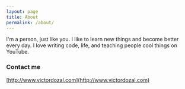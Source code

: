 ```yaml
---
layout: page
title: About
permalink: /about/
---
```


I'm a person, just like you. I like to learn new things and become better every day. I love writing code, life, and teaching people cool things on YouTube.

### Contact me

[http://www.victordozal.com](http://www.victordozal.com)